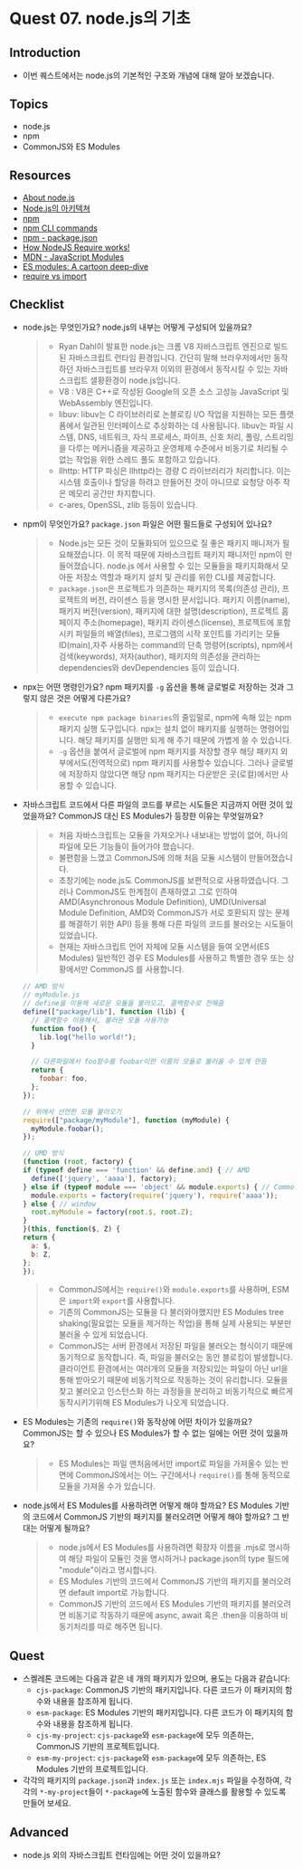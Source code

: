 # Quest 07. node.js의 기초

## Introduction

- 이번 퀘스트에서는 node.js의 기본적인 구조와 개념에 대해 알아 보겠습니다.

## Topics

- node.js
- npm
- CommonJS와 ES Modules

## Resources

- [About node.js](https://nodejs.org/ko/about/)
- [Node.js의 아키텍쳐](https://edu.goorm.io/learn/lecture/557/%ED%95%9C-%EB%88%88%EC%97%90-%EB%81%9D%EB%82%B4%EB%8A%94-node-js/lesson/174356/node-js%EC%9D%98-%EC%95%84%ED%82%A4%ED%85%8D%EC%B3%90)
- [npm](https://docs.npmjs.com/about-npm)
- [npm CLI commands](https://docs.npmjs.com/cli/v7/commands)
- [npm - package.json](https://docs.npmjs.com/cli/v7/configuring-npm/package-json)
- [How NodeJS Require works!](https://www.thirdrocktechkno.com/blog/how-nodejs-require-works)
- [MDN - JavaScript Modules](https://developer.mozilla.org/ko/docs/Web/JavaScript/Guide/Modules)
- [ES modules: A cartoon deep-dive](https://hacks.mozilla.org/2018/03/es-modules-a-cartoon-deep-dive/)
- [require vs import](https://www.geeksforgeeks.org/difference-between-node-js-require-and-es6-import-and-export/)

## Checklist

- node.js는 무엇인가요? node.js의 내부는 어떻게 구성되어 있을까요?

  > - Ryan Dahl이 발표한 node.js는 크롬 V8 자바스크립트 엔진으로 빌드된 자바스크립트 런타임 환경입니다. 간단히 말해 브라우저에서만 동작하던 자바스크립트를 브라우저 이외의 환경에서 동작시킬 수 있는 자바스크립트 샐황환경이 node.js입니다.
  > - V8 : V8은 C++로 작성된 Google의 오픈 소스 고성능 JavaScript 및 WebAssembly 엔진입니다.
  > - libuv: libuv는 C 라이브러리로 논블로킹 I/O 작업을 지원하는 모든 플랫폼에서 일관된 인터페이스로 추상화하는 데 사용됩니다. libuv는 파일 시스템, DNS, 네트워크, 자식 프로세스, 파이프, 신호 처리, 폴링, 스트리밍을 다루는 메커니즘을 제공하고 운영체제 수준에서 비동기로 처리될 수 없는 작업을 위한 스레드 풀도 포함하고 있습니다.
  > - llhttp: HTTP 파싱은 llhttp라는 경량 C 라이브러리가 처리합니다. 이는 시스템 호출이나 할당을 하려고 만들어진 것이 아니므로 요청당 아주 작은 메모리 공간만 차지합니다.
  > - c-ares, OpenSSL, zlib 등등이 있습니다.

- npm이 무엇인가요? `package.json` 파일은 어떤 필드들로 구성되어 있나요?

  > - Node.js는 모든 것이 모듈화되어 있으므로 질 좋은 패키지 매니저가 필요해졌습니다. 이 목적 때문에 자바스크립트 패키지 패니저인 npm이 만들어졌습니다. node.js 에서 사용할 수 있는 모듈들을 패키지화해서 모아둔 저장소 역할과 패키지 설치 및 관리를 위한 CLI를 제공합니다.
  > - `package.json`은 프로젝트가 의존하는 패키지의 목록(의존성 관리), 프로젝트의 버전, 라이센스 등을 명시한 문서입니다. 패키지 이름(name), 패키지 버전(version), 패키지에 대한 설명(description), 프로젝트 홈페이지 주소(homepage), 패키지 라이센스(license), 프로젝트에 포함시키 파일들의 배열(files), 프로그램의 시작 포인트를 가리키는 모듈 ID(main),자주 사용하는 command의 단축 명령어(scripts), npm에서 검색(keywords), 저자(author), 패키지의 의존성을 관리하는 dependencies와 devDependencies 등이 있습니다.

- npx는 어떤 명령인가요? npm 패키지를 `-g` 옵션을 통해 글로벌로 저장하는 것과 그렇지 않은 것은 어떻게 다른가요?

  > - `execute npm package binaries`의 줄임말로, npm에 속해 있는 npm 패키지 실행 도구입니다. npx는 설치 없이 패키지를 실행하는 명령어입니다. 해당 패키지를 실행만 되게 해 주기 때문에 가볍게 쓸 수 있습니다.
  > - `-g` 옵션을 붙여서 글로벌에 npm 패키지를 저장할 경우 해당 패키지 외부에서도(전역적으로) npm 패키지를 사용할수 있습니다. 그러나 글로벌에 저장하지 않았다면 해당 npm 패키지는 다운받은 곳(로컬)에서만 사용할 수 있습니다.

- 자바스크립트 코드에서 다른 파일의 코드를 부르는 시도들은 지금까지 어떤 것이 있었을까요? CommonJS 대신 ES Modules가 등장한 이유는 무엇일까요?

  > - 처음 자바스크립트는 모듈을 가져오거나 내보내는 방법이 없어, 하나의 파일에 모든 기능들이 들어가야 했습니다.
  > - 불편함을 느꼈고 CommonJS에 의해 처음 모듈 시스템이 만들어졌습니다.
  > - 초창기에는 node.js도 CommonJS를 보편적으로 사용하였습니다. 그러나 CommonJS도 한계점이 존재하였고 그로 인하여 AMD(Asynchronous Module Definition), UMD(Universal Module Definition, AMD와 CommonJS가 서로 호환되지 않는 문제를 해결하기 위한 API) 등을 통해 다른 파일의 코드를 불러오는 시도들이 있었습니다.
  > - 현재는 자바스크립트 언어 자체에 모듈 시스템을 들여 오면서(ES Modules) 일반적인 경우 ES Modules를 사용하고 특별한 경우 또는 상황에서만 CommonJS 를 사용합니다.

  ```js
  // AMD 방식
  // myModule.js
  // define을 이용해 새로운 모듈을 불러오고, 콜백함수로 전해줌
  define(["package/lib"], function (lib) {
    // 콜백함수 이용해서, 불러온 모듈 사용가능
    function foo() {
      lib.log("hello world!");
    }

    // 다른파일에서 foo함수를 foobar이란 이름의 모듈로 불러올 수 있게 만듬
    return {
      foobar: foo,
    };
  });
  ```

  ```js
  // 위에서 선언한 모듈 불러오기
  require(["package/myModule"], function (myModule) {
    myModule.foobar();
  });
  ```

  ```js
  // UMD 방식
  (function (root, factory) {
  if (typeof define === 'function' && define.amd) { // AMD
    define(['jquery', 'aaaa'], factory);
  } else if (typeof module === 'object' && module.exports) { // CommonJS
    module.exports = factory(require('jquery'), require('aaaa'));
  } else { // window
    root.myModule = factory(root.$, root.Z);
  }
  }(this, function($, Z) {
  return {
    a: $,
    b: Z,
  };
  });
  ```

  > - CommonJS에서는 `require()`와 `module.exports`를 사용하며, ESM은 `import`와 `export`를 사용합니다.
  > - 기존의 CommonJS는 모듈을 다 불러와야했지만 ES Modules tree shaking(필요없는 모듈을 제거하는 작업)을 통해 실제 사용되는 부분만 불러올 수 있게 되었습니다.
  > - CommonJS는 서버 환경에서 저장된 파일을 불러오는 형식이기 때문에 동기적으로 동작합니다. 즉, 파일을 불러오는 동안 블로킹이 발생합니다. 클라이언트 환경에서는 여러개의 모듈을 저장되있는 파일이 아닌 url을 통해 받아오기 때문에 비동기적으로 작동하는 것이 유리합니다. 모듈을 찾고 불러오고 인스턴스화 하는 과정들을 분리하고 비동기적으로 빠르게 동작시키기위해 ES Modules가 나오게 되었습니다.

- ES Modules는 기존의 `require()`와 동작상에 어떤 차이가 있을까요? CommonJS는 할 수 있으나 ES Modules가 할 수 없는 일에는 어떤 것이 있을까요?

  > - ES Modules는 파일 맨처음에서만 import로 파일을 가져올수 있는 반면에 CommonJS에서는 어느 구간에서나 `require()`를 통해 동적으로 모듈을 가져올 수가 있습니다.

- node.js에서 ES Modules를 사용하려면 어떻게 해야 할까요? ES Modules 기반의 코드에서 CommonJS 기반의 패키지를 불러오려면 어떻게 해야 할까요? 그 반대는 어떻게 될까요?

  > - node.js에서 ES Modules를 사용하려면 확장자 이름을 .mjs로 명시하여 해당 파일이 모듈인 것을 명시하거나 package.json의 type 필드에 "module"이라고 명시합니다.
  > - ES Modules 기반의 코드에서 CommonJS 기반의 패키지를 불러오려면 default import로 가능합니다.
  > - CommonJS 기반의 코드에서 ES Modules 기반의 패키지를 불러오려면 비동기로 작동하기 때문에 async, await 혹은 .then을 이용하여 비동기처리를 따로 해주면 됩니다.

## Quest

- 스켈레톤 코드에는 다음과 같은 네 개의 패키지가 있으며, 용도는 다음과 같습니다:
  - `cjs-package`: CommonJS 기반의 패키지입니다. 다른 코드가 이 패키지의 함수와 내용을 참조하게 됩니다.
  - `esm-package`: ES Modules 기반의 패키지입니다. 다른 코드가 이 패키지의 함수와 내용을 참조하게 됩니다.
  - `cjs-my-project`: `cjs-package`와 `esm-package`에 모두 의존하는, CommonJS 기반의 프로젝트입니다.
  - `esm-my-project`: `cjs-package`와 `esm-package`에 모두 의존하는, ES Modules 기반의 프로젝트입니다.
- 각각의 패키지의 `package.json`과 `index.js` 또는 `index.mjs` 파일을 수정하여, 각각의 `*-my-project`들이 `*-package`에 노출된 함수와 클래스를 활용할 수 있도록 만들어 보세요.

## Advanced

- node.js 외의 자바스크립트 런타임에는 어떤 것이 있을까요?
